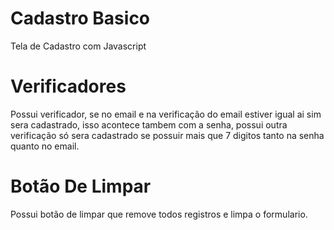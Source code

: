 # Cadastro Basico
Tela de Cadastro com Javascript
# Verificadores
Possui verificador, se no email e na verificação do email estiver igual ai sim sera cadastrado, isso acontece tambem com a senha, possui outra verificação só sera cadastrado se possuir mais que 7 digitos tanto na senha quanto no email.
# Botão De Limpar
Possui botão de limpar que remove todos registros e limpa o formulario.
